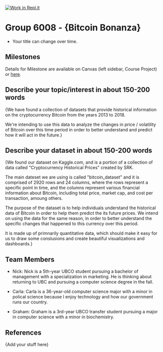 [![Work in Repl.it](https://classroom.github.com/assets/work-in-replit-14baed9a392b3a25080506f3b7b6d57f295ec2978f6f33ec97e36a161684cbe9.svg)](https://classroom.github.com/online_ide?assignment_repo_id=311496&assignment_repo_type=GroupAssignmentRepo)
# Group 6008 - {Bitcoin Bonanza}

- Your title can change over time.

## Milestones

Details for Milestone are available on Canvas (left sidebar, Course Project) or [here](https://firas.moosvi.com/courses/data301/project/milestone01.html).

## Describe your topic/interest in about 150-200 words

{We have found a collection of datasets that provide historical information on the cryptocurrency Bitcoin from the years 2013 to 2018.

We're intending to use this data to analyze the changes in price / volatility of Bitcoin over this time period in order to better understand and predict how it will act in the future.}

## Describe your dataset in about 150-200 words

{We found our dataset on Kaggle.com, and is a portion of a collection of data called "Cryptocurrency Historical Prices" created by SRK.

The main dateset we are using is called "bitcoin_dataset" and it is comprised of 2920 rows and 24 columns, where the rows represent a specific point in time, and the columns represent various financial information about Bitcoin, including total price, market cap, and cost per transaction, amoung others.

The purpose of the dataset is to help individuals understand the historical data of Bitcoin in order to help them predict the its future prices. We intend on using the data for the same reason, in order to better understand the specific changes that happened to this currency over this period.

It is made up of primnarily quantitative data, which should make it easy for us to draw some conslusions and create beautiful visualizations and dashboards.}

## Team Members

- Nick: Nick is a 5th-year UBCO student pursuing a bachelor of management with a specialization in marketing. He is thinking about returning to UBC and pursuing a computer science degree in the fall.

- Carla: Carla is a 36-year-old computer science major with a minor in polical science because I enjoy technology and how our government runs our country.

- Graham: Graham is a 3rd-year UBCO transfer student pursuing a major in computer science with a minor in biochemistry.

## References

{Add your stuff here}
